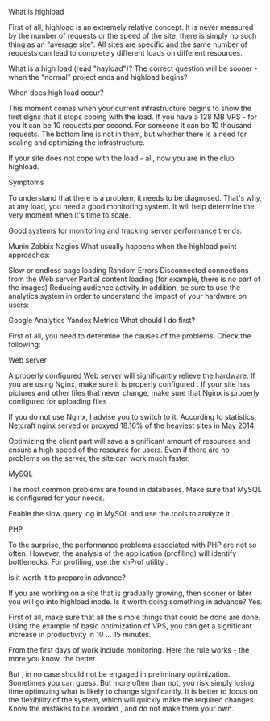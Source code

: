What is highload

First of all, highload is an extremely relative concept. It is never measured by the number of requests or the speed of the site; there is simply no such thing as an "average site". All sites are specific and the same number of requests can lead to completely different loads on different resources.

What is a high load (read "hayload")? The correct question will be sooner - when the "normal" project ends and highload begins?

When does high load occur?

This moment comes when your current infrastructure begins to show the first signs that it stops coping with the load. If you have a 128 MB VPS - for you it can be 10 requests per second. For someone it can be 10 thousand requests. The bottom line is not in them, but whether there is a need for scaling and optimizing the infrastructure.

If your site does not cope with the load - all, now you are in the club highload.

Symptoms

To understand that there is a problem, it needs to be diagnosed. That's why, at any load, you need a good monitoring system. It will help determine the very moment when it's time to scale.

Good systems for monitoring and tracking server performance trends:

Munin
Zabbix
Nagios
What usually happens when the highload point approaches:

Slow or endless page loading
Random Errors
Disconnected connections from the Web server
Partial content loading (for example, there is no part of the images)
Reducing audience activity
In addition, be sure to use the analytics system in order to understand the impact of your hardware on users:

Google Analytics
Yandex Metrics
What should I do first?

First of all, you need to determine the causes of the problems. Check the following:

Web server

A properly configured Web server will significantly relieve the hardware. If you are using Nginx, make sure it is properly configured . If your site has pictures and other files that never change, make sure that Nginx is properly configured for uploading files .

If you do not use Nginx, I advise you to switch to it. According to statistics, Netcraft nginx served or proxyed 18.16% of the heaviest sites in May 2014.

Optimizing the client part will save a significant amount of resources and ensure a high speed of the resource for users. Even if there are no problems on the server, the site can work much faster.

MySQL

The most common problems are found in databases. Make sure that MySQL is configured for your needs.

Enable the slow query log in MySQL and use the tools to analyze it .

PHP

To the surprise, the performance problems associated with PHP are not so often. However, the analysis of the application (profiling) will identify bottlenecks. For profiling, use the xhProf utility .

Is it worth it to prepare in advance?

If you are working on a site that is gradually growing, then sooner or later you will go into highload mode. Is it worth doing something in advance? Yes.

First of all, make sure that all the simple things that could be done are done. Using the example of basic optimization of VPS, you can get a significant increase in productivity in 10 ... 15 minutes.

From the first days of work include monitoring. Here the rule works - the more you know, the better.

But , in no case should not be engaged in preliminary optimization. Sometimes you can guess. But more often than not, you risk simply losing time optimizing what is likely to change significantly. It is better to focus on the flexibility of the system, which will quickly make the required changes. Know the mistakes to be avoided , and do not make them your own.